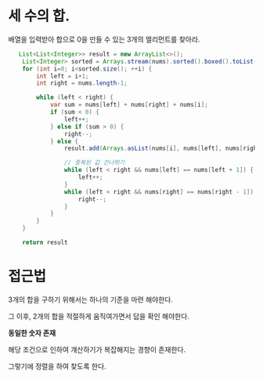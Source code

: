 # 세 수의 합.
배열을 입력받아 합으로 0을 만들 수 있는 3개의 엘리먼트를 찾아라.

```Java
   List<List<Integer>> result = new ArrayList<>();
    List<Integer> sorted = Arrays.stream(nums).sorted().boxed().toList();
    for (int i=0; i<sorted.size(); ++i) {
        int left = i+1;
        int right = nums.length-1;

        while (left < right) {
            var sum = nums[left] + nums[right] + nums[i];
            if (sum < 0) {
                left++;
            } else if (sum > 0) {
                right--;
            } else {
                result.add(Arrays.asList(nums[i], nums[left], nums[right]));

                // 중복된 값 건너뛰기
                while (left < right && nums[left] == nums[left + 1]) {
                    left++;
                }
                while (left < right && nums[right] == nums[right - 1]) {
                    right--;
                }
            }
        }
    }

    return result
```

# 접근법

3개의 합을 구하기 위해서는 하나의 기준을 마련 해야한다.

그 이후, 2개의 합을 적절하게 움직여가면서 답을 확인 해야한다.

**동일한 숫자 존재** 

해당 조건으로 인하여 걔산하기가 복잡해지는 경향이 존재한다.

그렇기에 정렬을 하여 찾도록 한다.